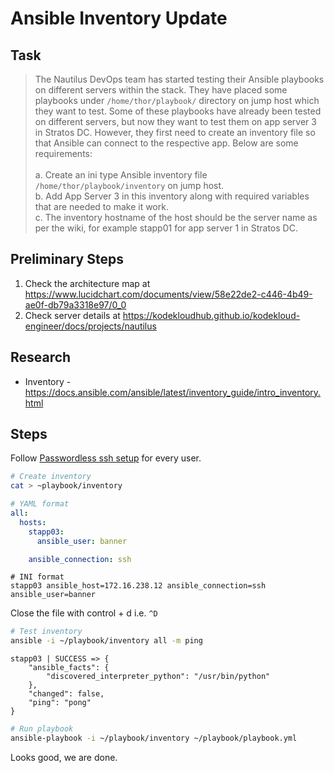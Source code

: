 # Ansible Inventory Update

## Task

> The Nautilus DevOps team has started testing their Ansible playbooks on different servers within the stack. They have placed some playbooks under `/home/thor/playbook/` directory on jump host which they want to test. Some of these playbooks have already been tested on different servers, but now they want to test them on app server 3 in Stratos DC. However, they first need to create an inventory file so that Ansible can connect to the respective app. Below are some requirements:<br><br>a. Create an ini type Ansible inventory file` /home/thor/playbook/inventory` on jump host.<br>b. Add App Server 3 in this inventory along with required variables that are needed to make it work.<br>c. The inventory hostname of the host should be the server name as per the wiki, for example stapp01 for app server 1 in Stratos DC.

## Preliminary Steps

1. Check the architecture map at https://www.lucidchart.com/documents/view/58e22de2-c446-4b49-ae0f-db79a3318e97/0_0
2. Check server details at https://kodekloudhub.github.io/kodekloud-engineer/docs/projects/nautilus

## Research

* Inventory - https://docs.ansible.com/ansible/latest/inventory_guide/intro_inventory.html

## Steps

Follow [Passwordless ssh setup](../../linux-system-administrator/networking/passwordless-ssh-access.md) for every user.


```bash
# Create inventory
cat > ~playbook/inventory
```

```yaml
# YAML format
all:
  hosts:
    stapp03:
      ansible_user: banner

    ansible_connection: ssh
```

```
# INI format
stapp03 ansible_host=172.16.238.12 ansible_connection=ssh ansible_user=banner
```

Close the file with control + d i.e. `^D`

```bash
# Test inventory
ansible -i ~/playbook/inventory all -m ping
```

```
stapp03 | SUCCESS => {
    "ansible_facts": {
        "discovered_interpreter_python": "/usr/bin/python"
    },
    "changed": false,
    "ping": "pong"
}
```


```bash
# Run playbook
ansible-playbook -i ~/playbook/inventory ~/playbook/playbook.yml
```

Looks good, we are done.
